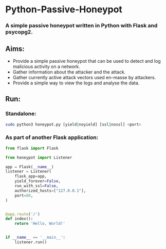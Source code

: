 # Python-Passive-Honeypot
### A simple passive honeypot written in Python with Flask and psycopg2.

## Aims:
- Provide a simple passive honeypot that can be used to detect and log malicious activity on a network.
- Gather information about the attacker and the attack.
- Gather currently active attack vectors used en-masse by attackers.
- Provide a simple way to view the logs and analyse the data.

## Run:
### Standalone:
```bash
sudo python3 honeypot.py [yield|noyield] [ssl|nossl] <port>
```

### As part of another Flask application:

```python
from flask import Flask

from honeypot import Listener

app = Flask(__name__)
listener = Listener(
    flask_app=app,
    yield_forever=False,
    run_with_ssl=False,
    authorized_hosts=["127.0.0.1"],
    port=80,
)


@app.route('/')
def index():
    return 'Hello, World!'


if __name__ == '__main__':
    listener.run()
```
